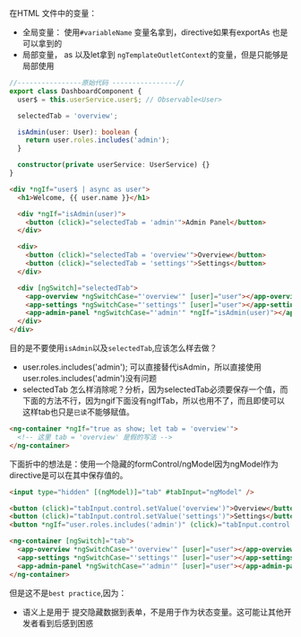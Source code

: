 在HTML 文件中的变量：
- 全局变量： 使用`#variableName` 变量名拿到，directive如果有exportAs 也是可以拿到的
- 局部变量， as 以及let拿到 `ngTemplateOutletContext`的变量，但是只能够是局部使用




```typescript
//----------------原始代码 ----------------//
export class DashboardComponent {
  user$ = this.userService.user$; // Observable<User>

  selectedTab = 'overview';

  isAdmin(user: User): boolean {
    return user.roles.includes('admin');
  }

  constructor(private userService: UserService) {}
}

```

```html
<div *ngIf="user$ | async as user">
  <h1>Welcome, {{ user.name }}</h1>

  <div *ngIf="isAdmin(user)">
    <button (click)="selectedTab = 'admin'">Admin Panel</button>
  </div>

  <div>
    <button (click)="selectedTab = 'overview'">Overview</button>
    <button (click)="selectedTab = 'settings'">Settings</button>
  </div>

  <div [ngSwitch]="selectedTab">
    <app-overview *ngSwitchCase="'overview'" [user]="user"></app-overview>
    <app-settings *ngSwitchCase="'settings'" [user]="user"></app-settings>
    <app-admin-panel *ngSwitchCase="'admin'" *ngIf="isAdmin(user)"></app-admin-panel>
  </div>
</div>
```

目的是不要使用`isAdmin`以及`selectedTab`,应该怎么样去做？
- user.roles.includes('admin'); 可以直接替代isAdmin，所以直接使用user.roles.includes('admin')没有问题
- selectedTab 怎么样消除呢？分析，因为selectedTab必须要保存一个值，而下面的方法不行，因为ngif下面没有ngIfTab，所以也用不了，而且即使可以这样tab也只是`已读`不能够赋值。
```html
<ng-container *ngIf="true as show; let tab = 'overview'">
  <!-- 这里 tab = 'overview' 是假的写法 -->
</ng-container>
```
下面折中的想法是：使用一个隐藏的formControl/ngModel因为ngModel作为directive是可以在其中保存值的。
```html
<input type="hidden" [(ngModel)]="tab" #tabInput="ngModel" />

<button (click)="tabInput.control.setValue('overview')">Overview</button>
<button (click)="tabInput.control.setValue('settings')">Settings</button>
<button *ngIf="user.roles.includes('admin')" (click)="tabInput.control.setValue('admin')">Admin</button>

<ng-container [ngSwitch]="tab">
  <app-overview *ngSwitchCase="'overview'" [user]="user"></app-overview>
  <app-settings *ngSwitchCase="'settings'" [user]="user"></app-settings>
  <app-admin-panel *ngSwitchCase="'admin'" [user]="user"></app-admin-panel>
</ng-container>

```

但是这不是`best practice`,因为：
- <input type="hidden"> 语义上是用于 提交隐藏数据到表单，不是用于作为状态变量。这可能让其他开发者看到后感到困惑
